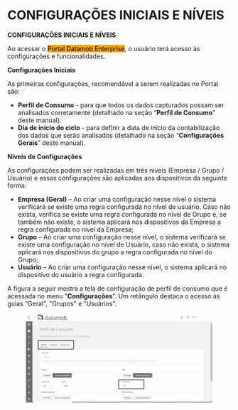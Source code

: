 # CONFIGURAÇÕES INICIAIS E NÍVEIS

**CONFIGURAÇÕES INICIAIS E NÍVEIS**

Ao acessar o <mark style="background-color:orange;">Portal Datamob Enterprise</mark>, o usuário terá acesso às configurações e funcionalidades.

**Configurações Iniciais**

As primeiras configurações, recomendável a serem realizadas no Portal são:

* **Perfil de Consumo** - para que todos os dados capturados possam ser analisados corretamente (detalhado na seção “**Perfil de Consumo**” deste manual).
* **Dia de início do ciclo** - para definir a data de início da contabilização dos dados que serão analisados (detalhado na seção “**Configurações Gerais**” deste manual).

**Níveis de Configurações**

As configurações podem ser realizadas em três níveis (Empresa / Grupo / Usuário) e essas configurações são aplicadas aos dispositivos da seguinte forma:

* **Empresa (Geral)** – Ao criar uma configuração nesse nível o sistema verificará se existe uma regra configurada no nível de usuário. Caso não exista, verifica se existe uma regra configurada no nível de Grupo e, se também não existe, o sistema aplicará nos dispositivos da Empresa a regra configurada no nível da Empresa;
* **Grupo** – Ao criar uma configuração nesse nível, o sistema verificará se existe uma configuração no nível de Usuário, caso não exista, o sistema aplicará nos dispositivos do grupo a regra configurada no nível do Grupo;
* **Usuário** – Ao criar uma configuração nesse nível, o sistema aplicará no dispositivo do usuário a regra configurada.

A figura a seguir mostra a tela de configuração de perfil de consumo que é acessada no menu "**Configurações**". Um retângulo destaca o acesso às guias “Geral", "Grupos" e "Usuários".

<figure><img src="../.gitbook/assets/0 (8).png" alt=""><figcaption></figcaption></figure>

